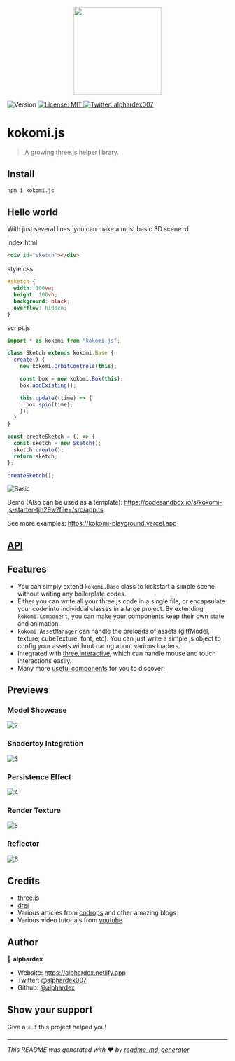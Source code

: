<p align="center">
  <img src="./assets/logo.jpg" width="200">
</p>
<p>
  <img alt="Version" src="https://img.shields.io/npm/v/kokomi.js.svg" />
  <a href="https://github.com/alphardex/kokomi.js/blob/main/LICENSE" target="_blank">
    <img alt="License: MIT" src="https://img.shields.io/badge/License-MIT-yellow.svg" />
  </a>
  <a href="https://twitter.com/alphardex007" target="_blank">
    <img alt="Twitter: alphardex007" src="https://img.shields.io/twitter/follow/alphardex007.svg?style=social" />
  </a>
</p>

# kokomi.js

> A growing three.js helper library.

## Install

```sh
npm i kokomi.js
```

## Hello world

With just several lines, you can make a most basic 3D scene :d

index.html

```html
<div id="sketch"></div>
```

style.css

```css
#sketch {
  width: 100vw;
  height: 100vh;
  background: black;
  overflow: hidden;
}
```

script.js

```js
import * as kokomi from "kokomi.js";

class Sketch extends kokomi.Base {
  create() {
    new kokomi.OrbitControls(this);

    const box = new kokomi.Box(this);
    box.addExisting();

    this.update((time) => {
      box.spin(time);
    });
  }
}

const createSketch = () => {
  const sketch = new Sketch();
  sketch.create();
  return sketch;
};

createSketch();
```

![Basic](./assets/previews/1.gif?v=2)

Demo (Also can be used as a template): https://codesandbox.io/s/kokomi-js-starter-tjh29w?file=/src/app.ts

See more examples: https://kokomi-playground.vercel.app

## [API](https://kokomi-js.vercel.app/docs/modules.html)

## Features

- You can simply extend `kokomi.Base` class to kickstart a simple scene without writing any boilerplate codes.
- Either you can write all your three.js code in a single file, or encapsulate your code into individual classes in a large project. By extending `kokomi.Component`, you can make your components keep their own state and animation.
- `kokomi.AssetManager` can handle the preloads of assets (gltfModel, texture, cubeTexture, font, etc). You can just write a simple js object to config your assets without caring about various loaders.
- Integrated with [three.interactive](https://github.com/markuslerner/THREE.Interactive), which can handle mouse and touch interactions easily.
- Many more [useful components](https://kokomi-js.vercel.app/examples/) for you to discover!

## Previews

### Model Showcase

![2](./assets/previews/2.gif?v=2)

### Shadertoy Integration

![3](./assets/previews/3.gif?v=2)

### Persistence Effect

![4](./assets/previews/4.gif?v=2)

### Render Texture

![5](./assets/previews/5.gif?v=2)

### Reflector

![6](./assets/previews/6.gif?v=2)

## Credits

- [three.js](https://github.com/mrdoob/three.js)
- [drei](https://github.com/pmndrs/drei)
- Various articles from [codrops](https://tympanus.net/codrops/) and other amazing blogs
- Various video tutorials from [youtube](https://www.youtube.com/)

## Author

👤 **alphardex**

- Website: https://alphardex.netlify.app
- Twitter: [@alphardex007](https://twitter.com/alphardex007)
- Github: [@alphardex](https://github.com/alphardex)

## Show your support

Give a ⭐️ if this project helped you!

---

_This README was generated with ❤️ by [readme-md-generator](https://github.com/kefranabg/readme-md-generator)_
